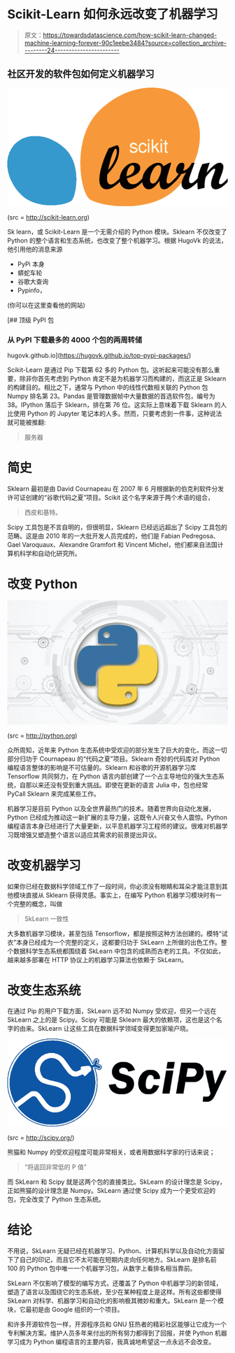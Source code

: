 # Scikit-Learn 如何永远改变了机器学习

> 原文：<https://towardsdatascience.com/how-scikit-learn-changed-machine-learning-forever-90c1eebe3484?source=collection_archive---------24----------------------->

## 社区开发的软件包如何定义机器学习

![](img/cb68b06afc3390d931fbf1ce8065bee7.png)

(src = http://scikit-learn.org)

Sk learn，或 Scikit-Learn 是一个无需介绍的 Python 模块。Sklearn 不仅改变了 Python 的整个语言和生态系统，也改变了整个机器学习。根据 HugoVk 的说法，他引用他的消息来源

*   PyPi 本身
*   蟒蛇车轮
*   谷歌大查询
*   Pypinfo，

(你可以在这里查看他的网站)

 [## 顶级 PyPI 包

### 从 PyPI 下载最多的 4000 个包的两周转储

hugovk.github.io](https://hugovk.github.io/top-pypi-packages/) 

Scikit-Learn 是通过 Pip 下载第 62 多的 Python 包。这听起来可能没有那么重要，除非你首先考虑到 Python 肯定不是为机器学习而构建的，而这正是 Sklearn 的构建目的。相比之下，通常与 Python 中的线性代数相关联的 Python 包 Numpy 排名第 23。Pandas 是管理数据帧中大量数据的首选软件包，编号为 38。IPython 落后于 Sklearn，排在第 76 位。这实际上意味着下载 Sklearn 的人比使用 Python 的 Jupyter 笔记本的人多。然而，只要考虑到一件事，这种说法就可能被推翻:

> 服务器

# 简史

Sklearn 最初是由 David Cournapeau 在 2007 年 6 月根据新的伯克利软件分发许可证创建的“谷歌代码之夏”项目。Scikit 这个名字来源于两个术语的组合，

> 西皮和基特。

Scipy 工具包是不言自明的，但很明显，Sklearn 已经远远超出了 Scipy 工具包的范畴。这是由 2010 年的一大批开发人员完成的，他们是 Fabian Pedregosa、Gael Varoquaux、Alexandre Gramfort 和 Vincent Michel，他们都来自法国计算机科学和自动化研究所。

# 改变 Python

![](img/19d612d88cede170b8d4ff4ee982a3b7.png)

(src = http://python.org)

众所周知，近年来 Python 生态系统中受欢迎的部分发生了巨大的变化，而这一切部分归功于 Cournapeau 的“代码之夏”项目。Sklearn 奇妙的代码库对 Python 编程语言整体的影响是不可估量的。Sklearn 和谷歌的开源机器学习库 Tensorflow 共同努力，在 Python 语言内部创建了一个占主导地位的强大生态系统，自那以来还没有受到重大挑战。即使在更新的语言 Julia 中，包也经常 PyCall Sklearn 来完成某些工作。

机器学习是目前 Python 以及全世界最热门的技术。随着世界向自动化发展，Python 已经成为推动这一新扩展的主导力量，这既令人兴奋又令人震惊。Python 编程语言本身已经进行了大量更新，以平息机器学习工程师的建议。很难对机器学习既增强又塑造整个语言以适应其需求的前景提出异议。

# 改变机器学习

如果你已经在数据科学领域工作了一段时间，你必须没有眼睛和耳朵才能注意到其他模块直接从 Sklearn 获得灵感。事实上，在编写 Python 机器学习模块时有一个完整的概念，叫做

> SkLearn 一致性

大多数机器学习模块，甚至包括 Tensorflow，都是按照这种方法创建的。模特“试衣”本身已经成为一个完整的定义，这都要归功于 SkLearn 上所做的出色工作。整个数据科学生态系统都围绕着 SkLearn 中包含的成熟而古老的工具。不仅如此，越来越多部署在 HTTP 协议上的机器学习算法也依赖于 SkLearn。

# 改变生态系统

在通过 Pip 的用户下载方面，SkLearn 远不如 Numpy 受欢迎，但另一个远在 SkLearn 之上的是 Scipy。Scipy 可能是 Sklearn 最大的依赖项，这也是这个名字的由来。SkLearn 让这些工具在数据科学领域变得更加家喻户晓。

![](img/0bf989278bc233ed3a2cc1c21d944a72.png)

(src = http://scipy.org/)

熊猫和 Numpy 的受欢迎程度可能非常相关，或者用数据科学家的行话来说；

> “将返回非常低的 P 值”

而 SkLearn 和 Scipy 就是这两个包的直接类比。SkLearn 的设计理念是 Scipy，正如熊猫的设计理念是 Numpy。SkLearn 通过使 Scipy 成为一个更受欢迎的包，完全改变了 Python 生态系统。

# 结论

不用说，SkLearn 无疑已经在机器学习、Python、计算机科学以及自动化方面留下了自己的印记，而且它不太可能在短期内走向任何地方。SkLearn 是排名前 100 的 Python 包中唯一一个机器学习包，从数字上看排名相当靠前。

SkLearn 不仅影响了模型的编写方式，还覆盖了 Python 中机器学习的新领域，塑造了语言以及围绕它的生态系统，至少在某种程度上是这样。所有这些都使得 SkLearn 对科学、机器学习和自动化的影响极其微妙和重大。SkLearn 是一个模块，它最初是由 Google 组织的一个项目。

和许多开源软件包一样，开源程序员和 GNU 狂热者的精彩社区能够让它成为一个专利解决方案。维护人员多年来付出的所有努力都得到了回报，并使 Python 机器学习成为 Python 编程语言的主要内容，我真诚地希望这一点永远不会改变。